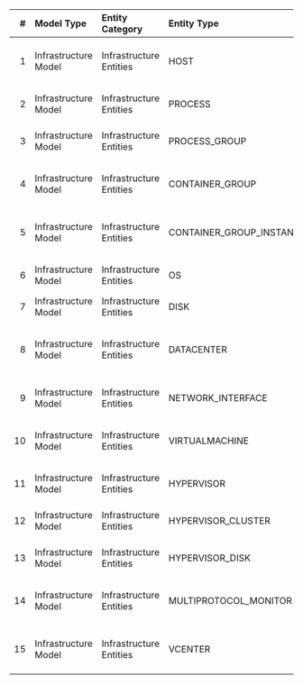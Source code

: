 |   # | Model Type           | Entity Category         | Entity Type              | Description                                   | Examples                         |
|----:|:---------------------|:------------------------|:-------------------------|:----------------------------------------------|:---------------------------------|
|   1 | Infrastructure Model | Infrastructure Entities | HOST                     | Physical or virtual machines.                 | EC2 instance, on-prem server     |
|   2 | Infrastructure Model | Infrastructure Entities | PROCESS                  | Running processes on a host.                  | nginx, java, python              |
|   3 | Infrastructure Model | Infrastructure Entities | PROCESS_GROUP            | Group of identical processes.                 | Multiple nginx instances         |
|   4 | Infrastructure Model | Infrastructure Entities | CONTAINER_GROUP          | Group of containers within orchestration.     | Docker container groups          |
|   5 | Infrastructure Model | Infrastructure Entities | CONTAINER_GROUP_INSTANCE | Specific instance of a container group.       | Pod running within EKS           |
|   6 | Infrastructure Model | Infrastructure Entities | OS                       | Operating system on a host.                   | Linux, Windows Server            |
|   7 | Infrastructure Model | Infrastructure Entities | DISK                     | Disks for data storage.                       | SSD, HDD                         |
|   8 | Infrastructure Model | Infrastructure Entities | DATACENTER               | Logical or physical data centers.             | AWS region, on-prem server rooms |
|   9 | Infrastructure Model | Infrastructure Entities | NETWORK_INTERFACE        | Interfaces used for communication.            | Ethernet, cloud NICs             |
|  10 | Infrastructure Model | Infrastructure Entities | VIRTUALMACHINE           | Virtual machines hosted on hypervisors.       | VMs in VMware                    |
|  11 | Infrastructure Model | Infrastructure Entities | HYPERVISOR               | Virtualization platforms.                     | VMware ESXi, Hyper-V             |
|  12 | Infrastructure Model | Infrastructure Entities | HYPERVISOR_CLUSTER       | Clusters of hypervisors.                      | VMware cluster setups            |
|  13 | Infrastructure Model | Infrastructure Entities | HYPERVISOR_DISK          | Disks in virtualization platforms.            | VMware disk drives               |
|  14 | Infrastructure Model | Infrastructure Entities | MULTIPROTOCOL_MONITOR    | Monitoring hybrid communication systems.      | TCP, UDP, HTTP monitoring        |
|  15 | Infrastructure Model | Infrastructure Entities | VCENTER                  | Management platforms for virtualized systems. | VMware vSphere                   |